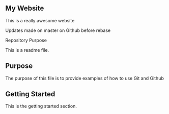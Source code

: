 ## My Website

This is a really awesome website

Updates made on master on Github before rebase

 Repository Purpose

This is a readme file.

## Purpose

The purpose of this file is to provide examples of 
how to use Git and Github

## Getting Started

This is the getting started section.
